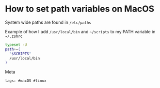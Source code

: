 # How to set path variables on MacOS

System wide paths are found in `/etc/paths`

Example of how I add `/usr/local/bin` and `~/scripts` to my PATH variable in `~/.zshrc`

```bash
typeset -U
path+=(
  "$SCRIPTS"
  /usr/local/bin
)
```

Meta

    tags: #macOS #linux
